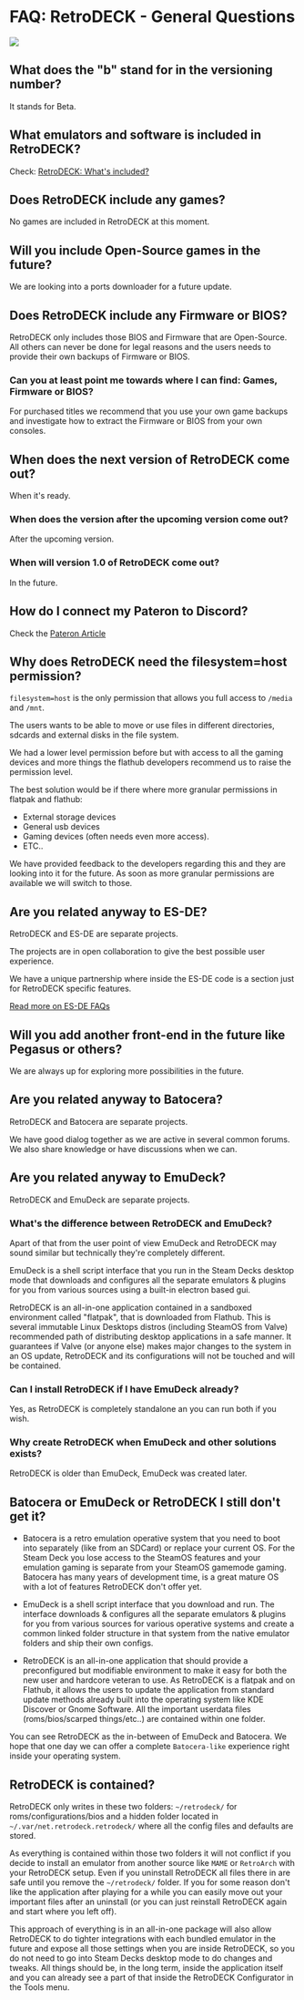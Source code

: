 # FAQ: RetroDECK - General Questions

<img src="../../wiki_icons/retrodeck/rd_icon_circle_192x192.png">

## What does the "b" stand for in the versioning number?

It stands for Beta.

## What emulators and software is included in RetroDECK?
Check: [RetroDECK: What's included?](../wiki_about/what-is-included.md)

## Does RetroDECK include any games?

No games are included in RetroDECK at this moment.

## Will you include Open-Source games in the future?

We are looking into a ports downloader for a future update.

## Does RetroDECK include any Firmware or BIOS?

RetroDECK only includes those BIOS and Firmware that are Open-Source. All others can never be done for legal reasons and the users needs to provide their own backups of Firmware or BIOS.

### Can you at least point me towards where I can find: Games, Firmware or BIOS?

For purchased titles we recommend that you use your own game backups and investigate how to extract the Firmware or BIOS from your own consoles.

## When does the next version of RetroDECK come out?

When it's ready.

### When does the version after the upcoming version come out?

After the upcoming version.

### When will version 1.0 of RetroDECK come out?

In the future.

## How do I connect my Pateron to Discord?

Check the [Pateron Article](https://support.patreon.com/hc/en-us/articles/212052266-Getting-Discord-access)

## Why does RetroDECK need the filesystem=host permission?

`filesystem=host` is the only permission that allows you full access to `/media` and `/mnt`.

The users wants to be able to move or use files in different directories, sdcards and external disks in the file system.

We had a lower level permission before but with access to all the gaming devices and more things the flathub developers recommend us to raise the permission level.

The best solution would be if there where more granular permissions in flatpak and flathub:

- External storage devices
- General usb devices
- Gaming devices (often needs even more access).
- ETC..

We have provided feedback to the developers regarding this and they are looking into it for the future. As soon as more granular permissions are available we will switch to those.

## Are you related anyway to ES-DE?

RetroDECK and ES-DE are separate projects.

The projects are in open collaboration to give the best possible user experience.

We have a unique partnership where inside the ES-DE code is a section just for RetroDECK specific features.

[Read more on ES-DE FAQs](https://gitlab.com/es-de/emulationstation-de/-/blob/master/FAQ.md#what-is-the-relationship-between-es-de-and-retrodeck)

## Will you add another front-end in the future like Pegasus or others?

We are always up for exploring more possibilities in the future.

## Are you related anyway to Batocera?

RetroDECK and Batocera are separate projects.

We have good dialog together as we are active in several common forums. We also share knowledge or have discussions when we can.

## Are you related anyway to EmuDeck?

RetroDECK and EmuDeck are separate projects.

### What's the difference between RetroDECK and EmuDeck?

Apart of that from the user point of view EmuDeck and RetroDECK may sound similar but technically they're completely different.

EmuDeck is a shell script interface that you run in the Steam Decks desktop mode that downloads and configures all the separate emulators & plugins for you from various sources using a built-in electron based gui.

RetroDECK is an all-in-one application contained in a sandboxed environment called "flatpak", that is downloaded from Flathub. This is several immutable Linux Desktops distros (including SteamOS from Valve) recommended path of distributing desktop applications in a safe manner. It guarantees if Valve (or anyone else) makes major changes to the system in an OS update, RetroDECK and its configurations will not be touched and will be contained.

### Can I install RetroDECK if I have EmuDeck already?

Yes, as RetroDECK is completely standalone an you can run both if you wish.

### Why create RetroDECK when EmuDeck and other solutions exists?

RetroDECK is older than EmuDeck, EmuDeck was created later.

## Batocera or EmuDeck or RetroDECK I still don't get it?

- Batocera is a retro emulation operative system that you need to boot into separately (like from an SDCard) or replace your current OS.  For the Steam Deck you lose access to the SteamOS features and your emulation gaming is separate from your SteamOS gamemode gaming. Batocera has many years of development time, is a great mature OS with a lot of features RetroDECK don't offer yet.

- EmuDeck is a shell script interface that you download and run. The interface downloads & configures all the separate emulators & plugins for you from various sources for various operative systems and create a common linked folder structure in that system from the native emulator folders and ship their own configs.

- RetroDECK is an all-in-one application that should provide a preconfigured but modifiable environment to make it easy for both the new user and hardcore veteran to use. As RetroDECK is a flatpak and on Flathub, it allows the users to update the application from standard update methods already built into the operating system like KDE Discover or Gnome Software.  All the important userdata files (roms/bios/scarped things/etc..) are contained within one folder.

You can see RetroDECK as the in-between of EmuDeck and Batocera. We hope that one day we can offer a complete `Batocera-like` experience right inside your operating system.

## RetroDECK is contained?

RetroDECK only writes in these two folders: `~/retrodeck/` for roms/configurations/bios and a hidden folder located in `~/.var/net.retrodeck.retrodeck/` where all the config files and defaults are stored.

As everything is contained within those two folders it will not conflict if you decide to install an emulator from another source like `MAME` or `RetroArch` with your RetroDECK setup. Even if you uninstall RetroDECK all files there in are safe until you remove the `~/retrodeck/` folder. If you for some reason don't like the application after playing for a while you can easily move out your important files after an uninstall (or you can just reinstall RetroDECK again and start where you left off).

This approach of everything is in an all-in-one package will also allow RetroDECK to do tighter integrations with each bundled emulator in the future and expose all those settings when you are inside RetroDECK, so you do not need to go into Steam Decks desktop mode to do changes and tweaks. All things should be, in the long term, inside the application itself and you can already see a part of that inside the RetroDECK Configurator in the Tools menu.
